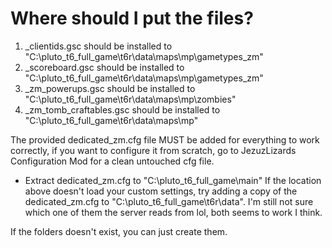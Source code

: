 # Where should I put the files?

1. _clientids.gsc should be installed to "C:\pluto_t6_full_game\t6r\data\maps\mp\gametypes_zm"
2. _scoreboard.gsc should be installed to "C:\pluto_t6_full_game\t6r\data\maps\mp\gametypes_zm"
3. _zm_powerups.gsc should be installed to "C:\pluto_t6_full_game\t6r\data\maps\mp\zombies"
4. _zm_tomb_craftables.gsc should be installed to "C:\pluto_t6_full_game\t6r\data\maps\mp"

The provided dedicated_zm.cfg file MUST be added for everything to work correctly, if you want to configure it from scratch, go to JezuzLizards Configuration Mod for a clean untouched cfg file.
* Extract dedicated_zm.cfg to "C:\pluto_t6_full_game\main"
If the location above doesn't load your custom settings, try adding a copy of the dedicated_zm.cfg to "C:\pluto_t6_full_game\t6r\data". 
I'm still not sure which one of them the server reads from lol, both seems to work I think.


If the folders doesn't exist, you can just create them.
